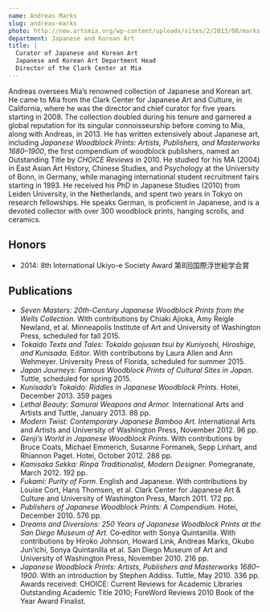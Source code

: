 ```yaml
---
name: Andreas Marks
slug: andreas-marks
photo: http://new.artsmia.org/wp-content/uploads/sites/2/2013/08/marks-e1376497629827.jpg
department: Japanese and Korean Art
title: |
  Curator of Japanese and Korean Art
  Japanese and Korean Art Department Head
  Director of the Clark Center at Mia
---
```


Andreas oversees Mia’s renowned collection of Japanese and Korean art. He came to Mia from the Clark Center for Japanese Art and Culture, in California, where he was the director and chief curator for five years starting in 2008. The collection doubled during his tenure and garnered a global reputation for its singular connoisseurship before coming to Mia, along with Andreas, in 2013. He has written extensively about Japanese art, including <i>Japanese Woodblock Prints: Artists, Publishers, and Masterworks 1680–1900</i>, the first compendium of woodblock publishers, named an Outstanding Title by <i>CHOICE Reviews</i> in 2010. He studied for his MA (2004) in East Asian Art History, Chinese Studies, and Psychology at the University of Bonn, in Germany, while managing international student recruitment fairs starting in 1993. He received his PhD in Japanese Studies (2010) from Leiden University, in the Netherlands, and spent two years in Tokyo on research fellowships. He speaks German, is proficient in Japanese, and is a devoted collector with over 300 woodblock prints, hanging scrolls, and ceramics.

## Honors

- 2014: 8th International Ukiyo-e Society Award 第8回国際浮世絵学会賞

## Publications

- <em>Seven Masters: 20th-Century Japanese Woodblock Prints from the Wells Collection.</em> With contributions by Chiaki Ajioka, Amy Reigle Newland, et al. Minneapolis Institute of Art and University of Washington Press, scheduled for fall 2015.
- <em>Tokaido Texts and Tales: Tokaido gojusan tsui by Kuniyoshi, Hiroshige, and Kunisada.</em> Editor. With contributions by Laura Allen and Ann Wehmeyer. University Press of Florida, scheduled for summer 2015.
- <em>Japan Journeys: Famous Woodblock Prints of Cultural Sites in Japan.</em> Tuttle, scheduled for spring 2015.
- <em>Kunisada’s Tokaido: Riddles in Japanese Woodblock Prints.</em> Hotei, December 2013. 359 pages
- <em>Lethal Beauty: Samurai Weapons and Armor.</em> International Arts and Artists and Tuttle, January 2013. 88 pp.
- <em>Modern Twist: Contemporary Japanese Bamboo Art.</em> International Arts and Artists and University of Washington Press, November 2012. 96 pp.
- <em>Genji’s World in Japanese Woodblock Prints.</em> With contributions by Bruce Coats, Michael Emmerich, Susanne Formanek, Sepp Linhart, and Rhiannon Paget. Hotei, October 2012. 288 pp.
- <em>Kamisaka Sekka: Rinpa Traditionalist, Modern Designer.</em> Pomegranate, March 2012. 192 pp.
- <em>Fukami: Purity of Form.</em> English and Japanese. With contributions by Louise Cort, Hans Thomsen, et al. Clark Center for Japanese Art &amp; Culture and University of Washington Press, March 2011. 172 pp.
- <em>Publishers of Japanese Woodblock Prints: A Compendium.</em> Hotei, December 2010. 576 pp.
- <em>Dreams and Diversions: 250 Years of Japanese Woodblock Prints at the San Diego Museum of Art.</em> Co‐editor with Sonya Quintanilla. With contributions by Hiroko Johnson, Howard Link, Andreas Marks, Okubo Jun’ichi, Sonya Quintanilla et al. San Diego Museum of Art and University of Washington Press, November 2010. 216 pp.
- <em>Japanese Woodblock Prints: Artists, Publishers and Masterworks 1680–1900.</em> With an introduction by Stephen Addiss. Tuttle, May 2010. 336 pp. Awards received: CHOICE: Current Reviews for Academic Libraries Outstanding Academic Title 2010; ForeWord Reviews 2010 Book of the Year Award Finalist.
